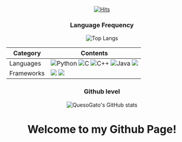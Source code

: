 <div align="center">

  [![Hits](https://hits.seeyoufarm.com/api/count/incr/badge.svg?url=https%3A%2F%2Fgithub.com%2Fqueso-gato1355&count_bg=%23193549&title_bg=%23E683D9&icon=&icon_color=%23E7E7E7&title=hits&edge_flat=false)](https://hits.seeyoufarm.com)

  ### Language Frequency

  ![Top Langs](https://github-readme-stats.vercel.app/api/top-langs/?username=queso-gato1355&layout=compact&theme=cobalt)

| Category | Contents |
| --- | --- |
| Languages | <img alt="Python" src ="https://img.shields.io/badge/Python-3776AB.svg?&style=for-the-badge&logo=Python&logoColor=white"/> <img alt="C" src ="https://img.shields.io/badge/C-A8B9CC.svg?&style=for-the-badge&logo=C&logoColor=white"/> <img alt="C++" src ="https://img.shields.io/badge/C++-00599C.svg?&style=for-the-badge&logo=C%2B%2B&logoColor=white"/> <img alt="Java" src ="https://img.shields.io/badge/Java-007396.svg?&style=for-the-badge&logo=Java&logoColor=white"/> <img src="https://img.shields.io/badge/Javascript-F7DF1E?style=for-the-badge&logo=Javascript&logoColor=white"> |
| Frameworks | <img src="https://img.shields.io/badge/React-61DAFB?style=for-the-badge&logo=React&logoColor=blue"> <img src="https://img.shields.io/badge/Spring_Boot-6DB33F?style=for-the-badge&logo=Spring-Boot&logoColor=white">|

  ### Github level
  
  ![QuesoGato's GitHub stats](https://github-readme-stats.vercel.app/api?username=queso-gato1355&show_icons=true&theme=cobalt)

  # Welcome to my Github Page!

</div>


